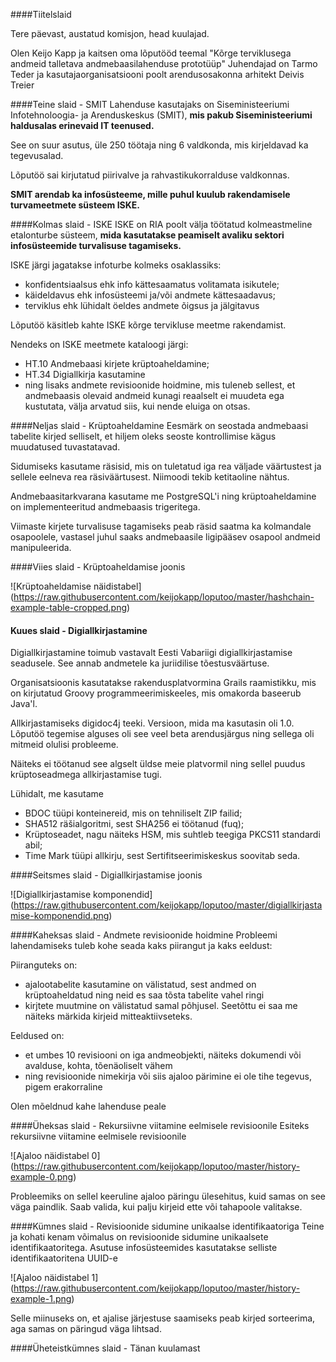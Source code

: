 ####Tiitelslaid

Tere päevast, austatud komisjon, head kuulajad.

Olen Keijo Kapp ja kaitsen oma lõputööd teemal "Kõrge terviklusega andmeid talletava andmebaasilahenduse prototüüp"
Juhendajad on Tarmo Teder ja kasutajaorganisatsiooni poolt arendusosakonna arhitekt Deivis Treier

####Teine slaid - SMIT
Lahenduse kasutajaks on Siseministeeriumi Infotehnoloogia- ja Arenduskeskus (SMIT), **mis
pakub Siseministeeriumi haldusalas erinevaid IT teenused.**

See on suur asutus, üle 250 töötaja ning 6 valdkonda, mis kirjeldavad ka tegevusalad.

Lõputöö sai kirjutatud piirivalve ja rahvastikukorralduse valdkonnas.

**SMIT arendab ka infosüsteeme, mille puhul kuulub rakendamisele turvameetmete süsteem ISKE.**

####Kolmas slaid - ISKE
ISKE on RIA poolt välja töötatud kolmeastmeline etalonturbe süsteem, **mida kasutatakse peamiselt avaliku sektori infosüsteemide turvalisuse tagamiseks.**

ISKE järgi jagatakse infoturbe kolmeks osaklassiks:
 * konfidentsiaalsus ehk info kättesaamatus volitamata isikutele;
 * käideldavus ehk infosüsteemi ja/või andmete kättesaadavus;
 * terviklus ehk lühidalt öeldes andmete õigsus ja jälgitavus

Lõputöö käsitleb kahte ISKE kõrge tervikluse meetme rakendamist.

Nendeks on ISKE meetmete kataloogi järgi:
 * HT.10 Andmebaasi kirjete krüptoaheldamine;
 * HT.34 Digiallkirja kasutamine
 * ning lisaks andmete revisioonide hoidmine, mis tuleneb sellest, et andmebaasis olevaid andmeid kunagi reaalselt ei muudeta ega kustutata, välja arvatud siis, kui nende eluiga on otsas.

####Neljas slaid - Krüptoaheldamine
Eesmärk on seostada andmebaasi tabelite kirjed selliselt, et hiljem oleks seoste kontrollimise kägus muudatused tuvastatavad.

Sidumiseks kasutame räsisid, mis on tuletatud iga rea väljade väärtustest ja sellele eelneva rea räsiväärtusest. Niimoodi tekib ketitaoline nähtus.

Andmebaasitarkvarana kasutame me PostgreSQL'i ning krüptoaheldamine on implementeeritud andmebaasis trigeritega.

Viimaste kirjete turvalisuse tagamiseks peab räsid saatma ka kolmandale osapoolele, vastasel juhul saaks andmebaasile ligipääsev osapool andmeid manipuleerida.

####Viies slaid - Krüptoaheldamise joonis

![Krüptoaheldamise näidistabel]
(https://raw.githubusercontent.com/keijokapp/loputoo/master/hashchain-example-table-cropped.png)

#### Kuues slaid - Digiallkirjastamine
Digiallkirjastamine toimub vastavalt Eesti Vabariigi digiallkirjastamise seadusele. See annab andmetele ka juriidilise tõestusväärtuse.

Organisatsioonis kasutatakse rakendusplatvormina Grails raamistikku, mis on kirjutatud Groovy programmeerimiskeeles, mis omakorda baseerub Java'l.

Allkirjastamiseks digidoc4j teeki. Versioon, mida ma kasutasin oli 1.0. Lõputöö tegemise alguses oli see veel beta arendusjärgus ning sellega oli mitmeid olulisi probleeme.

Näiteks ei töötanud see algselt üldse meie platvormil ning sellel puudus krüptoseadmega allkirjastamise tugi.

Lühidalt, me kasutame
 * BDOC tüüpi konteinereid, mis on tehniliselt ZIP failid;
 * SHA512 räšialgoritmi, sest SHA256 ei töötanud (fuq);
 * Krüptoseadet, nagu näiteks HSM, mis suhtleb teegiga PKCS11 standardi abil;
 * Time Mark tüüpi allkirju, sest Sertifitseerimiskeskus soovitab seda.

####Seitsmes slaid - Digiallkirjastamise joonis

![Digiallkirjastamise komponendid]
(https://raw.githubusercontent.com/keijokapp/loputoo/master/digiallkirjastamise-komponendid.png)

####Kaheksas slaid - Andmete revisioonide hoidmine
Probleemi lahendamiseks tuleb kohe seada kaks piirangut ja kaks eeldust:

Piiranguteks on:
 * ajalootabelite kasutamine on välistatud, sest andmed on krüptoaheldatud ning neid es saa tõsta tabelite vahel ringi
 * kirjtete muutmine on välistatud samal põhjusel. Seetõttu ei saa me näiteks märkida kirjeid mitteaktiivseteks.

Eeldused on:
 * et umbes 10 revisiooni on iga andmeobjekti, näiteks dokumendi või avalduse, kohta, tõenäoliselt vähem
 * ning revisioonide nimekirja või siis ajaloo pärimine ei ole tihe tegevus, pigem erakorraline

Olen mõeldnud kahe lahenduse peale

####Üheksas slaid - Rekursiivne viitamine eelmisele revisioonile
Esiteks rekursiivne viitamine eelmisele revisioonile

![Ajaloo näidistabel 0]
(https://raw.githubusercontent.com/keijokapp/loputoo/master/history-example-0.png)

Probleemiks on sellel keeruline ajaloo päringu ülesehitus, kuid samas on see väga paindlik. Saab valida, kui palju kirjeid ette või tahapoole valitakse.

####Kümnes slaid - Revisioonide sidumine unikaalse identifikaatoriga
Teine ja kohati kenam võimalus on revisioonide sidumine unikaalsete identifikaatoritega. Asutuse infosüsteemides kasutatakse selliste identifikaatoritena UUID-e

![Ajaloo näidistabel 1]
(https://raw.githubusercontent.com/keijokapp/loputoo/master/history-example-1.png)

Selle miinuseks on, et ajalise järjestuse saamiseks peab kirjed sorteerima, aga samas on päringud väga lihtsad.

####Üheteistkümnes slaid - Tänan kuulamast

